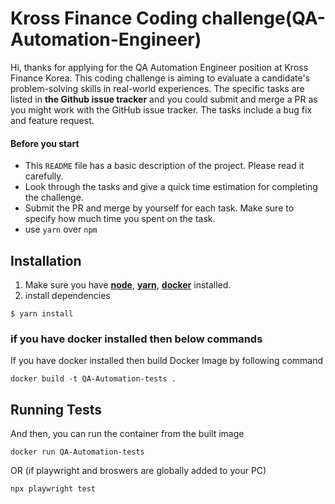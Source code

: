 # Kross Finance Coding challenge(QA-Automation-Engineer)

Hi, thanks for applying for the QA Automation Engineer position at Kross Finance Korea.
This coding challenge is aiming to evaluate a candidate's problem-solving skills in real-world experiences.
The specific tasks are listed in **the Github issue tracker** and you could submit and merge a PR as you might work with the GitHub issue tracker. The tasks include a bug fix and feature request.

#### Before you start

-   This `README` file has a basic description of the project. Please read it carefully.
-   Look through the tasks and give a quick time estimation for completing the challenge.
-   Submit the PR and merge by yourself for each task. Make sure to specify how much time you spent on the task.
-   use `yarn` over `npm`

## Installation

1. Make sure you have [**node**](https://nodejs.org/), [**yarn**](https://yarnpkg.com/), [**docker**](https://www.docker.com/products/docker-desktop) installed.
2. install dependencies

```
$ yarn install
```


### if you have docker installed then below commands 
If you have docker installed then build Docker Image by following command

```
docker build -t QA-Automation-tests .
```

## Running Tests

And then, you can run the container from the built image

```
docker run QA-Automation-tests
```

OR 
(if playwright and broswers are globally added to your PC)
```
npx playwright test
```





